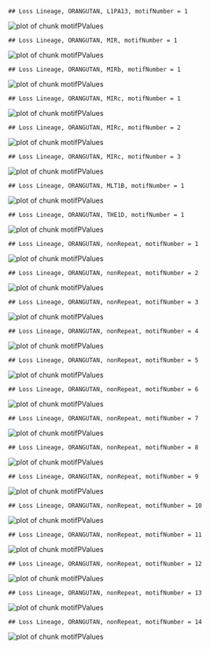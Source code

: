 

```
## Loss Lineage, ORANGUTAN, L1PA13, motifNumber = 1
```

![plot of chunk motifPValues](figure/motifPValues-1.png)

```
## Loss Lineage, ORANGUTAN, MIR, motifNumber = 1
```

![plot of chunk motifPValues](figure/motifPValues-2.png)

```
## Loss Lineage, ORANGUTAN, MIRb, motifNumber = 1
```

![plot of chunk motifPValues](figure/motifPValues-3.png)

```
## Loss Lineage, ORANGUTAN, MIRc, motifNumber = 1
```

![plot of chunk motifPValues](figure/motifPValues-4.png)

```
## Loss Lineage, ORANGUTAN, MIRc, motifNumber = 2
```

![plot of chunk motifPValues](figure/motifPValues-5.png)

```
## Loss Lineage, ORANGUTAN, MIRc, motifNumber = 3
```

![plot of chunk motifPValues](figure/motifPValues-6.png)

```
## Loss Lineage, ORANGUTAN, MLT1B, motifNumber = 1
```

![plot of chunk motifPValues](figure/motifPValues-7.png)

```
## Loss Lineage, ORANGUTAN, THE1D, motifNumber = 1
```

![plot of chunk motifPValues](figure/motifPValues-8.png)

```
## Loss Lineage, ORANGUTAN, nonRepeat, motifNumber = 1
```

![plot of chunk motifPValues](figure/motifPValues-9.png)

```
## Loss Lineage, ORANGUTAN, nonRepeat, motifNumber = 2
```

![plot of chunk motifPValues](figure/motifPValues-10.png)

```
## Loss Lineage, ORANGUTAN, nonRepeat, motifNumber = 3
```

![plot of chunk motifPValues](figure/motifPValues-11.png)

```
## Loss Lineage, ORANGUTAN, nonRepeat, motifNumber = 4
```

![plot of chunk motifPValues](figure/motifPValues-12.png)

```
## Loss Lineage, ORANGUTAN, nonRepeat, motifNumber = 5
```

![plot of chunk motifPValues](figure/motifPValues-13.png)

```
## Loss Lineage, ORANGUTAN, nonRepeat, motifNumber = 6
```

![plot of chunk motifPValues](figure/motifPValues-14.png)

```
## Loss Lineage, ORANGUTAN, nonRepeat, motifNumber = 7
```

![plot of chunk motifPValues](figure/motifPValues-15.png)

```
## Loss Lineage, ORANGUTAN, nonRepeat, motifNumber = 8
```

![plot of chunk motifPValues](figure/motifPValues-16.png)

```
## Loss Lineage, ORANGUTAN, nonRepeat, motifNumber = 9
```

![plot of chunk motifPValues](figure/motifPValues-17.png)

```
## Loss Lineage, ORANGUTAN, nonRepeat, motifNumber = 10
```

![plot of chunk motifPValues](figure/motifPValues-18.png)

```
## Loss Lineage, ORANGUTAN, nonRepeat, motifNumber = 11
```

![plot of chunk motifPValues](figure/motifPValues-19.png)

```
## Loss Lineage, ORANGUTAN, nonRepeat, motifNumber = 12
```

![plot of chunk motifPValues](figure/motifPValues-20.png)

```
## Loss Lineage, ORANGUTAN, nonRepeat, motifNumber = 13
```

![plot of chunk motifPValues](figure/motifPValues-21.png)

```
## Loss Lineage, ORANGUTAN, nonRepeat, motifNumber = 14
```

![plot of chunk motifPValues](figure/motifPValues-22.png)
  
